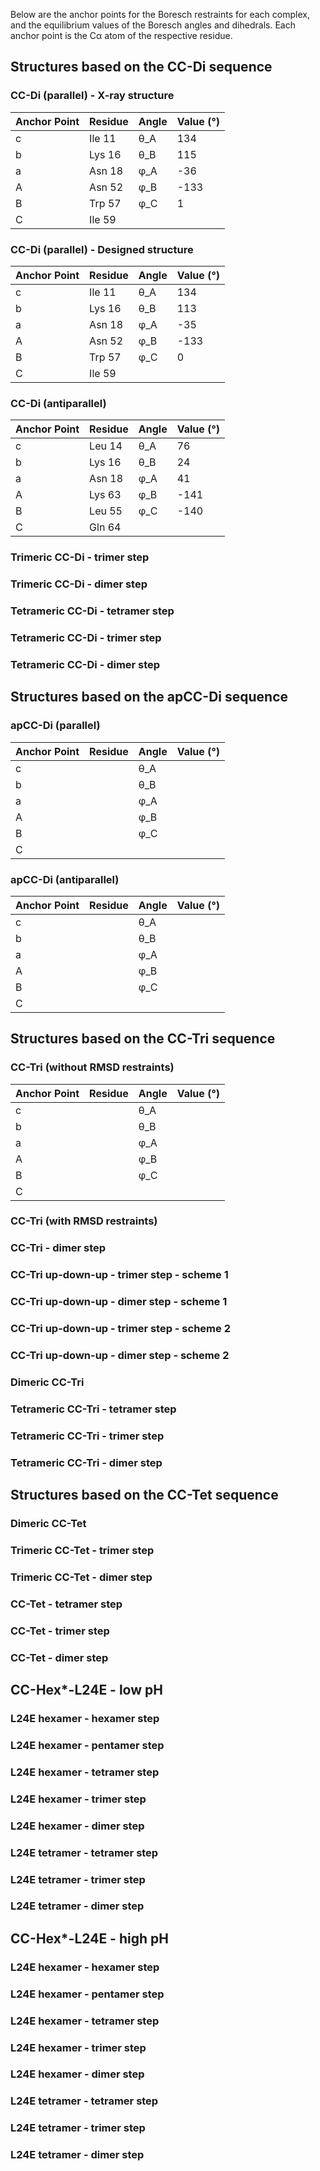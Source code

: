 Below are the anchor points for the Boresch restraints for each complex, and the equilibrium values of the Boresch angles and dihedrals. Each anchor point is the C&alpha; atom of the respective residue.
## Structures based on the CC-Di sequence
### CC-Di (parallel) - X-ray structure

| Anchor Point    | Residue                       | Angle   |  Value (&#176;)|
|------------|-----------------------------------|---------|------------|
| c  | Ile 11          | &theta;_A| 134 |
| b | Lys 16          | &theta;_B| 115 |
| a  | Asn 18          | &phi;_A  | -36 |
| A  | Asn 52          | &phi;_B  | -133 |
| B  | Trp 57          | &phi;_C  | 1 |
| C | Ile 59         |   | |

### CC-Di (parallel) - Designed structure

| Anchor Point    | Residue                       | Angle   |  Value (&#176;)|
|------------|-----------------------------------|---------|------------|
| c  | Ile 11          | &theta;_A| 134 |
| b | Lys 16          | &theta;_B| 113 |
| a  | Asn 18          | &phi;_A  | -35 |
| A  | Asn 52          | &phi;_B  | -133 |
| B  | Trp 57          | &phi;_C  | 0 |
| C | Ile 59         |   | |

### CC-Di (antiparallel)

| Anchor Point    | Residue                       | Angle   |  Value (&#176;)|
|------------|-----------------------------------|---------|------------|
| c  |   Leu 14        | &theta;_A| 76 |
| b |    Lys 16       | &theta;_B| 24 |
| a  |   Asn 18       | &phi;_A  | 41 |
| A  |   Lys 63        | &phi;_B  | -141  |
| B  |   Leu 55       | &phi;_C  | -140 |
| C |    Gln 64    |   | |

### Trimeric CC-Di - trimer step

### Trimeric CC-Di - dimer step

### Tetrameric CC-Di - tetramer step

### Tetrameric CC-Di - trimer step

### Tetrameric CC-Di - dimer step

## Structures based on the apCC-Di sequence
### apCC-Di (parallel)

| Anchor Point    | Residue                       | Angle   |  Value (&#176;)|
|------------|-----------------------------------|---------|------------|
| c  |           | &theta;_A|  |
| b |           | &theta;_B|  |
| a  |          | &phi;_A  |  |
| A  |           | &phi;_B  |  |
| B  |          | &phi;_C  |  |
| C |        |   | |

### apCC-Di (antiparallel)

| Anchor Point    | Residue                       | Angle   |  Value (&#176;)|
|------------|-----------------------------------|---------|------------|
| c  |           | &theta;_A|  |
| b |           | &theta;_B|  |
| a  |          | &phi;_A  |  |
| A  |           | &phi;_B  |  |
| B  |          | &phi;_C  |  |
| C |        |   | |

## Structures based on the CC-Tri sequence
### CC-Tri (without RMSD restraints)

| Anchor Point    | Residue                       | Angle   |  Value (&#176;)|
|------------|-----------------------------------|---------|------------|
| c  |           | &theta;_A|  |
| b |           | &theta;_B|  |
| a  |          | &phi;_A  |  |
| A  |           | &phi;_B  |  |
| B  |          | &phi;_C  |  |
| C |        |   | |

### CC-Tri (with RMSD restraints)

### CC-Tri - dimer step

### CC-Tri up-down-up - trimer step - scheme 1

### CC-Tri up-down-up - dimer step - scheme 1

### CC-Tri up-down-up - trimer step - scheme 2

### CC-Tri up-down-up - dimer step - scheme 2

### Dimeric CC-Tri

### Tetrameric CC-Tri - tetramer step

### Tetrameric CC-Tri - trimer step

### Tetrameric CC-Tri - dimer step

## Structures based on the CC-Tet sequence
### Dimeric CC-Tet

### Trimeric CC-Tet - trimer step

### Trimeric CC-Tet - dimer step

### CC-Tet - tetramer step

### CC-Tet - trimer step

### CC-Tet - dimer step

## CC-Hex*-L24E - low pH
### L24E hexamer - hexamer step

### L24E hexamer - pentamer step

### L24E hexamer - tetramer step

### L24E hexamer - trimer step

### L24E hexamer - dimer step

### L24E tetramer - tetramer step

### L24E tetramer - trimer step

### L24E tetramer - dimer step

## CC-Hex*-L24E - high pH
### L24E hexamer - hexamer step

### L24E hexamer - pentamer step

### L24E hexamer - tetramer step

### L24E hexamer - trimer step

### L24E hexamer - dimer step

### L24E tetramer - tetramer step

### L24E tetramer - trimer step

### L24E tetramer - dimer step


